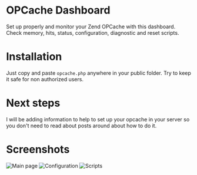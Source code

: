 OPCache Dashboard
=================
Set up properly and monitor your Zend OPCache with this dashboard.
Check memory, hits, status, configuration, diagnostic and reset scripts.

Installation
============
Just copy and paste ```opcache.php``` anywhere in your public folder. Try to keep it safe for non authorized users.

Next steps
==========
I will be adding information to help to set up your opcache in your server so you don't need to read about posts around
about how to do it.

Screenshots
===========
![Main page](https://raw.github.com/carlosbuenosvinos/opcache-dashboard/master/thumbnail-1.png)
![Configuration](https://raw.github.com/carlosbuenosvinos/opcache-dashboard/master/thumbnail-2.png)
![Scripts](https://raw.github.com/carlosbuenosvinos/opcache-dashboard/master/thumbnail-3.png)
